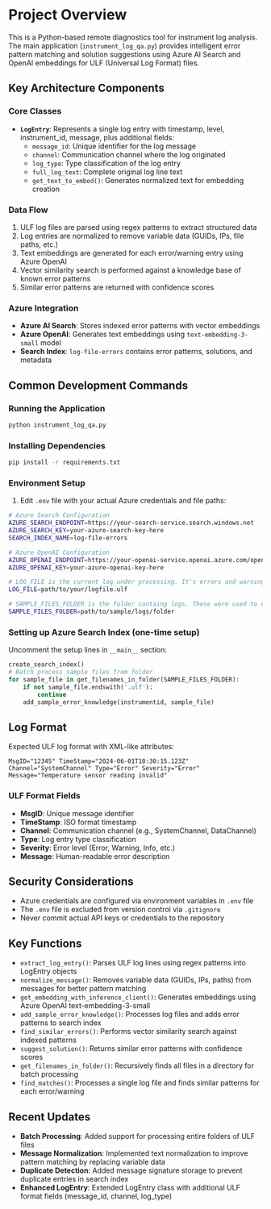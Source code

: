 # Project Overview

This is a Python-based remote diagnostics tool for instrument log analysis. The main application (`instrument_log_qa.py`) provides intelligent error pattern matching and solution suggestions using Azure AI Search and OpenAI embeddings for ULF (Universal Log Format) files.

## Key Architecture Components

### Core Classes

- **`LogEntry`**: Represents a single log entry with timestamp, level, instrument_id, message, plus additional fields:
  - `message_id`: Unique identifier for the log message
  - `channel`: Communication channel where the log originated
  - `log_type`: Type classification of the log entry
  - `full_log_text`: Complete original log line text
  - `get_text_to_embed()`: Generates normalized text for embedding creation

### Data Flow

1. ULF log files are parsed using regex patterns to extract structured data
2. Log entries are normalized to remove variable data (GUIDs, IPs, file paths, etc.)
3. Text embeddings are generated for each error/warning entry using Azure OpenAI
4. Vector similarity search is performed against a knowledge base of known error patterns
5. Similar error patterns are returned with confidence scores

### Azure Integration

- **Azure AI Search**: Stores indexed error patterns with vector embeddings
- **Azure OpenAI**: Generates text embeddings using `text-embedding-3-small` model
- **Search Index**: `log-file-errors` contains error patterns, solutions, and metadata

## Common Development Commands

### Running the Application

```bash
python instrument_log_qa.py
```

### Installing Dependencies

```bash
pip install -r requirements.txt
```

### Environment Setup

1. Edit `.env` file with your actual Azure credentials and file paths:

```bash
# Azure Search Configuration
AZURE_SEARCH_ENDPOINT=https://your-search-service.search.windows.net
AZURE_SEARCH_KEY=your-azure-search-key-here
SEARCH_INDEX_NAME=log-file-errors

# Azure OpenAI Configuration
AZURE_OPENAI_ENDPOINT=https://your-openai-service.openai.azure.com/openai/deployments/text-embedding-3-small
AZURE_OPENAI_KEY=your-azure-openai-key-here

# LOG_FILE is the current log under processing. It's errors and warnings are matched against the signture store (Azure AI Search)
LOG_FILE=path/to/your/logfile.ulf

# SAMPLE_FILES_FOLDER is the folder containg logs. These were used to extract errors and warnings and update the signture store (Azure AI Search)
SAMPLE_FILES_FOLDER=path/to/sample/logs/folder
```

### Setting up Azure Search Index (one-time setup)
Uncomment the setup lines in `__main__` section:
```python
create_search_index()
# Batch process sample files from folder
for sample_file in get_filenames_in_folder(SAMPLE_FILES_FOLDER):
    if not sample_file.endswith('.ulf'):
        continue
    add_sample_error_knowledge(instrumentid, sample_file)
```

## Log Format

Expected ULF log format with XML-like attributes:
```
MsgID="12345" TimeStamp="2024-06-01T10:30:15.123Z" Channel="SystemChannel" Type="Error" Severity="Error" Message="Temperature sensor reading invalid"
```

### ULF Format Fields

- **MsgID**: Unique message identifier
- **TimeStamp**: ISO format timestamp
- **Channel**: Communication channel (e.g., SystemChannel, DataChannel)
- **Type**: Log entry type classification
- **Severity**: Error level (Error, Warning, Info, etc.)
- **Message**: Human-readable error description

## Security Considerations

- Azure credentials are configured via environment variables in `.env` file
- The `.env` file is excluded from version control via `.gitignore`
- Never commit actual API keys or credentials to the repository

## Key Functions

- `extract_log_entry()`: Parses ULF log lines using regex patterns into LogEntry objects
- `normalize_message()`: Removes variable data (GUIDs, IPs, paths) from messages for better pattern matching
- `get_embedding_with_inference_client()`: Generates embeddings using Azure OpenAI text-embedding-3-small
- `add_sample_error_knowledge()`: Processes log files and adds error patterns to search index
- `find_similar_errors()`: Performs vector similarity search against indexed patterns
- `suggest_solution()`: Returns similar error patterns with confidence scores
- `get_filenames_in_folder()`: Recursively finds all files in a directory for batch processing
- `find_matches()`: Processes a single log file and finds similar patterns for each error/warning

## Recent Updates

- **Batch Processing**: Added support for processing entire folders of ULF files
- **Message Normalization**: Implemented text normalization to improve pattern matching by replacing variable data
- **Duplicate Detection**: Added message signature storage to prevent duplicate entries in search index
- **Enhanced LogEntry**: Extended LogEntry class with additional ULF format fields (message_id, channel, log_type)